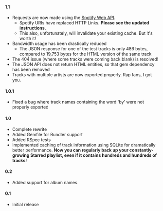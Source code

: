 #### 1.1
* Requests are now made using the [Spotify Web API](http://developer.spotify.com/technologies/web-api/).
  * Spotify URIs have replaced HTTP Links. **Please see the updated instructions.**
  * This also, unfortunately, will invalidate your existing cache. But it's worth it!
* Bandwidth usage has been drastically reduced
  * The JSON response for one of the test tracks is only 486 bytes, compared to 19,753 bytes for the HTML version of the same track
* The 404 issue (where some tracks were coming back blank) is resolved!
* The JSON API does not return HTML entities, so that gem dependency has been removed
* Tracks with multiple artists are now exported properly. Rap fans, I got you.

#### 1.0.1
* Fixed a bug where track names containing the word 'by' were not properly exported

#### 1.0
* Complete rewrite
* Added Gemfile for Bundler support
* Added RSpec tests
* Implemented caching of track information using SQLite for dramatically better performance. **Now you can regularly back up your constantly-growing Starred playlist, even if it contains hundreds and hundreds of tracks!**

#### 0.2
* Added support for album names

#### 0.1
* Initial release
